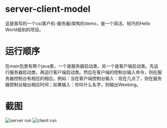 # server-client-model
这是我写的一个cs(客户机-服务器)架构的demo，是一个简洁、轻巧的Hello World级别的项目。
# 运行顺序
在main包里有两个java类，一个是服务器启动类，另一个是客户端启动类。先运行服务器启动类，再运行客户端启动类。然后在客户端的控制台输入命令，则在服务器控制台有相应的相应。例如：当在客户端控制台输入：现在几点了，则在服务器控制台输出相应时间；如果输入：你叫什么名字，则输出Weebing。
# 截图
![server run](https://github.com/Longweibing/server-client-model/images/server.PNG)
![client run](https://github.com/Longweibing/server-client-model/images/client.PNG)
